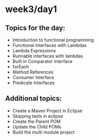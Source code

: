 # week3/day1

## Topics for the day:

-   Introduction to functional programming
-   Functional Interfaces with Lambdas
-   Lambda Expressions
-   Runnable interfaces with lambdas
-   Built in Comparator interface
-   forEach
-   Method References
-   Consumer Interface
-   Predicate Interfaces

## Additional topics:

-   Create a Maven Project in Eclipse
-   Skipping tests in eclipse
-   Create the Parent POM
-   Update the Child POMs
-   Build the multi module project
